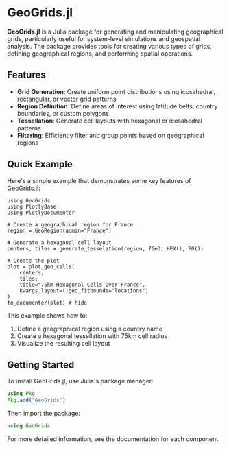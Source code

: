# GeoGrids.jl

**GeoGrids.jl** is a Julia package for generating and manipulating geographical grids, particularly useful for system-level simulations and geospatial analysis. The package provides tools for creating various types of grids, defining geographical regions, and performing spatial operations.

## Features

- **Grid Generation**: Create uniform point distributions using icosahedral, rectangular, or vector grid patterns
- **Region Definition**: Define areas of interest using latitude belts, country boundaries, or custom polygons
- **Tessellation**: Generate cell layouts with hexagonal or icosahedral patterns
- **Filtering**: Efficiently filter and group points based on geographical regions

## Quick Example

Here's a simple example that demonstrates some key features of GeoGrids.jl:

```@example overview
using GeoGrids
using PlotlyBase
using PlotlyDocumenter

# Create a geographical region for France
region = GeoRegion(admin="France")

# Generate a hexagonal cell layout
centers, tiles = generate_tesselation(region, 75e3, HEX(), EO())

# Create the plot
plot = plot_geo_cells(
    centers, 
    tiles; 
    title="75km Hexagonal Cells Over France",
    kwargs_layout=(;geo_fitbounds="locations")
)
to_documenter(plot) # hide
```

This example shows how to:
1. Define a geographical region using a country name
2. Create a hexagonal tessellation with 75km cell radius
3. Visualize the resulting cell layout

## Getting Started

To install GeoGrids.jl, use Julia's package manager:

```julia
using Pkg
Pkg.add("GeoGrids")
```

Then import the package:

```julia
using GeoGrids
```

For more detailed information, see the documentation for each component.

